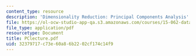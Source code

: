 ```yaml
---
content_type: resource
description: 'Dimensionality Reduction: Principal Components Analysis'
file: https://ol-ocw-studio-app-qa.s3.amazonaws.com/courses/15-062-data-mining-spring-2003/32379717c73e60a86b2202cf174c14f9_PClecture.pdf
file_type: application/pdf
resourcetype: Document
title: PClecture.pdf
uid: 32379717-c73e-60a8-6b22-02cf174c14f9
---
```

